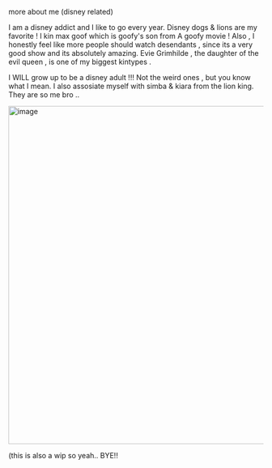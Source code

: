 more about me (disney related)

I am a disney addict and I like to go every year.
Disney dogs & lions are my favorite ! 
I kin max goof which is goofy's son from A goofy movie !
Also , I honestly feel like more people should watch desendants ,
since its a very good show and its absolutely amazing.
Evie Grimhilde , the daughter of the evil queen ,
is one of my biggest kintypes .

I WILL grow up to be a disney adult !!!
Not the weird ones , but you know what I mean.
I also assosiate myself with simba & kiara from the lion king.
They are so me bro .. 


<img width="736" height="668" alt="image" src="https://github.com/user-attachments/assets/65b7be73-7aed-4ff0-a614-dbe607d807d3" />



(this is also a wip so yeah.. BYE!!
